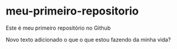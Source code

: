 # meu-primeiro-repositorio
Este é meu primeiro repositório no Github

Novo texto adicionado o que 
o que estou fazendo da minha vida?
